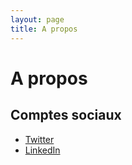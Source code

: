 ```yaml
---
layout: page
title: A propos
---
```


# A propos

## Comptes sociaux

- [Twitter](https://twitter.com/jfverville)
- [LinkedIn](https://www.linkedin.com/in/jeanfrancoisverville/)

